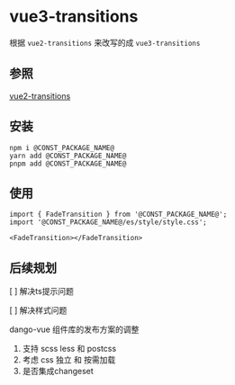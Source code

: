 # vue3-transitions

根据 `vue2-transitions` 来改写的成 `vue3-transitions`
## 参照

[vue2-transitions](https://github.com/BinarCode/vue2-transitions)

## 安装

```
npm i @CONST_PACKAGE_NAME@
yarn add @CONST_PACKAGE_NAME@
pnpm add @CONST_PACKAGE_NAME@
```

## 使用

```
import { FadeTransition } from '@CONST_PACKAGE_NAME@';
import '@CONST_PACKAGE_NAME@/es/style/style.css';

<FadeTransition></FadeTransition>
```
## 后续规划

[ ] 解决ts提示问题

[ ] 解决样式问题

dango-vue  组件库的发布方案的调整

1. 支持 scss less 和 postcss
2. 考虑 css 独立 和 按需加载
3. 是否集成changeset
